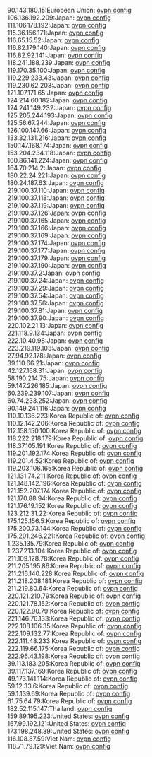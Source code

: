 90.143.180.15:European Union: [ovpn config](vpn/90_143_180_15.ovpn)  
106.136.192.209:Japan: [ovpn config](vpn/106_136_192_209.ovpn)  
111.106.178.192:Japan: [ovpn config](vpn/111_106_178_192.ovpn)  
115.36.156.171:Japan: [ovpn config](vpn/115_36_156_171.ovpn)  
116.65.15.52:Japan: [ovpn config](vpn/116_65_15_52.ovpn)  
116.82.179.140:Japan: [ovpn config](vpn/116_82_179_140.ovpn)  
116.82.92.141:Japan: [ovpn config](vpn/116_82_92_141.ovpn)  
118.241.188.239:Japan: [ovpn config](vpn/118_241_188_239.ovpn)  
119.170.35.100:Japan: [ovpn config](vpn/119_170_35_100.ovpn)  
119.229.233.43:Japan: [ovpn config](vpn/119_229_233_43.ovpn)  
119.230.62.203:Japan: [ovpn config](vpn/119_230_62_203.ovpn)  
121.107.171.65:Japan: [ovpn config](vpn/121_107_171_65.ovpn)  
124.214.60.182:Japan: [ovpn config](vpn/124_214_60_182.ovpn)  
124.241.149.232:Japan: [ovpn config](vpn/124_241_149_232.ovpn)  
125.205.244.193:Japan: [ovpn config](vpn/125_205_244_193.ovpn)  
125.56.67.244:Japan: [ovpn config](vpn/125_56_67_244.ovpn)  
126.100.147.66:Japan: [ovpn config](vpn/126_100_147_66.ovpn)  
133.32.131.216:Japan: [ovpn config](vpn/133_32_131_216.ovpn)  
150.147.168.174:Japan: [ovpn config](vpn/150_147_168_174.ovpn)  
153.204.234.118:Japan: [ovpn config](vpn/153_204_234_118.ovpn)  
160.86.141.224:Japan: [ovpn config](vpn/160_86_141_224.ovpn)  
164.70.214.2:Japan: [ovpn config](vpn/164_70_214_2.ovpn)  
180.22.24.221:Japan: [ovpn config](vpn/180_22_24_221.ovpn)  
180.24.187.63:Japan: [ovpn config](vpn/180_24_187_63.ovpn)  
219.100.37.110:Japan: [ovpn config](vpn/219_100_37_110.ovpn)  
219.100.37.118:Japan: [ovpn config](vpn/219_100_37_118.ovpn)  
219.100.37.119:Japan: [ovpn config](vpn/219_100_37_119.ovpn)  
219.100.37.126:Japan: [ovpn config](vpn/219_100_37_126.ovpn)  
219.100.37.165:Japan: [ovpn config](vpn/219_100_37_165.ovpn)  
219.100.37.166:Japan: [ovpn config](vpn/219_100_37_166.ovpn)  
219.100.37.169:Japan: [ovpn config](vpn/219_100_37_169.ovpn)  
219.100.37.174:Japan: [ovpn config](vpn/219_100_37_174.ovpn)  
219.100.37.177:Japan: [ovpn config](vpn/219_100_37_177.ovpn)  
219.100.37.179:Japan: [ovpn config](vpn/219_100_37_179.ovpn)  
219.100.37.190:Japan: [ovpn config](vpn/219_100_37_190.ovpn)  
219.100.37.2:Japan: [ovpn config](vpn/219_100_37_2.ovpn)  
219.100.37.24:Japan: [ovpn config](vpn/219_100_37_24.ovpn)  
219.100.37.29:Japan: [ovpn config](vpn/219_100_37_29.ovpn)  
219.100.37.54:Japan: [ovpn config](vpn/219_100_37_54.ovpn)  
219.100.37.56:Japan: [ovpn config](vpn/219_100_37_56.ovpn)  
219.100.37.81:Japan: [ovpn config](vpn/219_100_37_81.ovpn)  
219.100.37.90:Japan: [ovpn config](vpn/219_100_37_90.ovpn)  
220.102.21.13:Japan: [ovpn config](vpn/220_102_21_13.ovpn)  
221.118.9.134:Japan: [ovpn config](vpn/221_118_9_134.ovpn)  
222.10.40.98:Japan: [ovpn config](vpn/222_10_40_98.ovpn)  
223.219.119.103:Japan: [ovpn config](vpn/223_219_119_103.ovpn)  
27.94.92.178:Japan: [ovpn config](vpn/27_94_92_178.ovpn)  
39.110.66.21:Japan: [ovpn config](vpn/39_110_66_21.ovpn)  
42.127.168.31:Japan: [ovpn config](vpn/42_127_168_31.ovpn)  
58.190.214.75:Japan: [ovpn config](vpn/58_190_214_75.ovpn)  
59.147.226.185:Japan: [ovpn config](vpn/59_147_226_185.ovpn)  
60.239.239.107:Japan: [ovpn config](vpn/60_239_239_107.ovpn)  
60.74.233.252:Japan: [ovpn config](vpn/60_74_233_252.ovpn)  
90.149.241.116:Japan: [ovpn config](vpn/90_149_241_116.ovpn)  
110.10.136.223:Korea Republic of: [ovpn config](vpn/110_10_136_223.ovpn)  
110.12.142.206:Korea Republic of: [ovpn config](vpn/110_12_142_206.ovpn)  
112.158.150.100:Korea Republic of: [ovpn config](vpn/112_158_150_100.ovpn)  
118.222.218.179:Korea Republic of: [ovpn config](vpn/118_222_218_179.ovpn)  
118.37.105.191:Korea Republic of: [ovpn config](vpn/118_37_105_191.ovpn)  
119.201.192.174:Korea Republic of: [ovpn config](vpn/119_201_192_174.ovpn)  
119.201.4.52:Korea Republic of: [ovpn config](vpn/119_201_4_52.ovpn)  
119.203.106.165:Korea Republic of: [ovpn config](vpn/119_203_106_165.ovpn)  
121.131.74.211:Korea Republic of: [ovpn config](vpn/121_131_74_211.ovpn)  
121.148.142.196:Korea Republic of: [ovpn config](vpn/121_148_142_196.ovpn)  
121.152.207.174:Korea Republic of: [ovpn config](vpn/121_152_207_174.ovpn)  
121.170.88.94:Korea Republic of: [ovpn config](vpn/121_170_88_94.ovpn)  
121.176.19.152:Korea Republic of: [ovpn config](vpn/121_176_19_152.ovpn)  
123.212.31.22:Korea Republic of: [ovpn config](vpn/123_212_31_22.ovpn)  
175.125.156.5:Korea Republic of: [ovpn config](vpn/175_125_156_5.ovpn)  
175.200.73.144:Korea Republic of: [ovpn config](vpn/175_200_73_144.ovpn)  
175.201.246.221:Korea Republic of: [ovpn config](vpn/175_201_246_221.ovpn)  
1.235.135.79:Korea Republic of: [ovpn config](vpn/1_235_135_79.ovpn)  
1.237.213.104:Korea Republic of: [ovpn config](vpn/1_237_213_104.ovpn)  
211.109.128.78:Korea Republic of: [ovpn config](vpn/211_109_128_78.ovpn)  
211.205.195.86:Korea Republic of: [ovpn config](vpn/211_205_195_86.ovpn)  
211.216.140.228:Korea Republic of: [ovpn config](vpn/211_216_140_228.ovpn)  
211.218.208.181:Korea Republic of: [ovpn config](vpn/211_218_208_181.ovpn)  
211.219.80.64:Korea Republic of: [ovpn config](vpn/211_219_80_64.ovpn)  
220.121.210.79:Korea Republic of: [ovpn config](vpn/220_121_210_79.ovpn)  
220.121.78.152:Korea Republic of: [ovpn config](vpn/220_121_78_152.ovpn)  
220.122.90.79:Korea Republic of: [ovpn config](vpn/220_122_90_79.ovpn)  
221.146.76.133:Korea Republic of: [ovpn config](vpn/221_146_76_133.ovpn)  
222.108.106.35:Korea Republic of: [ovpn config](vpn/222_108_106_35.ovpn)  
222.109.132.77:Korea Republic of: [ovpn config](vpn/222_109_132_77.ovpn)  
222.111.48.233:Korea Republic of: [ovpn config](vpn/222_111_48_233.ovpn)  
222.119.66.175:Korea Republic of: [ovpn config](vpn/222_119_66_175.ovpn)  
222.96.43.198:Korea Republic of: [ovpn config](vpn/222_96_43_198.ovpn)  
39.113.183.205:Korea Republic of: [ovpn config](vpn/39_113_183_205.ovpn)  
39.117.137.169:Korea Republic of: [ovpn config](vpn/39_117_137_169.ovpn)  
49.173.141.114:Korea Republic of: [ovpn config](vpn/49_173_141_114.ovpn)  
59.12.33.6:Korea Republic of: [ovpn config](vpn/59_12_33_6.ovpn)  
59.1.139.69:Korea Republic of: [ovpn config](vpn/59_1_139_69.ovpn)  
61.75.64.79:Korea Republic of: [ovpn config](vpn/61_75_64_79.ovpn)  
182.52.115.147:Thailand: [ovpn config](vpn/182_52_115_147.ovpn)  
159.89.195.223:United States: [ovpn config](vpn/159_89_195_223.ovpn)  
167.99.192.121:United States: [ovpn config](vpn/167_99_192_121.ovpn)  
173.198.248.39:United States: [ovpn config](vpn/173_198_248_39.ovpn)  
116.108.87.59:Viet Nam: [ovpn config](vpn/116_108_87_59.ovpn)  
118.71.79.129:Viet Nam: [ovpn config](vpn/118_71_79_129.ovpn)  

